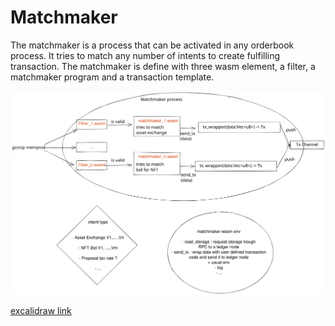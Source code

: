 # Matchmaker

The matchmaker is a process that can be activated in any orderbook process. It
tries to match any number of intents to create fulfilling transaction. The
matchmaker is define with three wasm element, a filter, a matchmaker program and
a transaction template.

![matchmaker process](./matchmaker_process.svg "matchmaker process")

[excalidraw link](https://excalidraw.com/#room=92b291c13cfab8fb22a4,OvHfWIrL0jeDzPI-EFZMaw)
